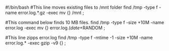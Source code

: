 #!/bin/bash
#This line moves existing files to /mnt folder
find /tmp  -type f -name error.log.*.gz   -exec mv {} /mnt \; 

#This command below finds 10 MB files. 
find  /tmp -type f  -size +10M -name error.log  -exec mv {} error.log.$(date +%d.%m.%y).$RANDOM \;

#This  line zipps error.log
find  /tmp  -type f -mtime -1 -size +10M -name  error.log.* -exec gzip -v9 {} \;
